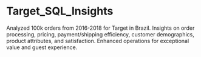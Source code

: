 # Target_SQL_Insights
Analyzed 100k orders from 2016-2018 for Target in Brazil. Insights on order processing, pricing, payment/shipping efficiency, customer demographics, product attributes, and satisfaction. Enhanced operations for exceptional value and guest experience.

